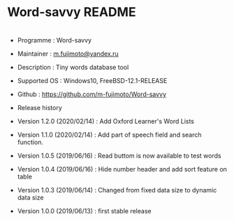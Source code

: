 #
# Word-savvy README
#

* Programme : Word-savvy

* Maintainer : m.fujimoto@yandex.ru
 
* Description : Tiny words database tool

* Supported OS : Windows10, FreeBSD-12.1-RELEASE

* Github : https://github.com/m-fujimoto/Word-savvy

* Release history

* Version 1.2.0	(2020/02/14)
	: Add Oxford Learner's Word Lists
	
* Version 1.1.0	(2020/02/14)
	: Add part of speech field and search function.

* Version 1.0.5	(2019/06/16)
	: Read buttom is now available to test words 

* Version 1.0.4	(2019/06/16)
	: Hide number header and add sort feature on table 

* Version 1.0.3	(2019/06/14)
	: Changed from fixed data size to dynamic data size

* Version 1.0.0	(2019/06/13)
	: first stable release
